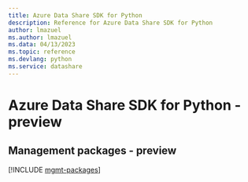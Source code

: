 ```yaml
---
title: Azure Data Share SDK for Python
description: Reference for Azure Data Share SDK for Python
author: lmazuel
ms.author: lmazuel
ms.data: 04/13/2023
ms.topic: reference
ms.devlang: python
ms.service: datashare
---
```

# Azure Data Share SDK for Python - preview

## Management packages - preview
[!INCLUDE [mgmt-packages](data-share-mgmt-index.md)]